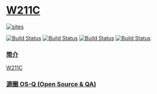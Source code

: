 ﻿# [W211C](https://github.com/OS-Q/W211C)

[![sites](http://182.61.61.133/link/resources/OSQ.png)](http://www.OS-Q.com)

[![Build Status](https://github.com/OS-Q/W211C/workflows/CI/badge.svg)](https://github.com/OS-Q/W211C/actions/workflows/CI.yml)
[![Build Status](https://circleci.com/gh/OS-Q/W211C.svg?style=svg)](https://circleci.com/gh/OS-Q/W211C)
[![Build Status](https://travis-ci.com/OS-Q/W211C.svg?branch=master)](https://travis-ci.com/OS-Q/W211C)
[![Build Status](https://cloud.drone.io/api/badges/OS-Q/W211C/status.svg)](https://cloud.drone.io/OS-Q/W211C)

### [简介](https://github.com/OS-Q/W211C/wiki)

[W211C](https://github.com/OS-Q/W211C)

### [源圈 OS-Q (Open Source & QA) ](http://www.OS-Q.com)
